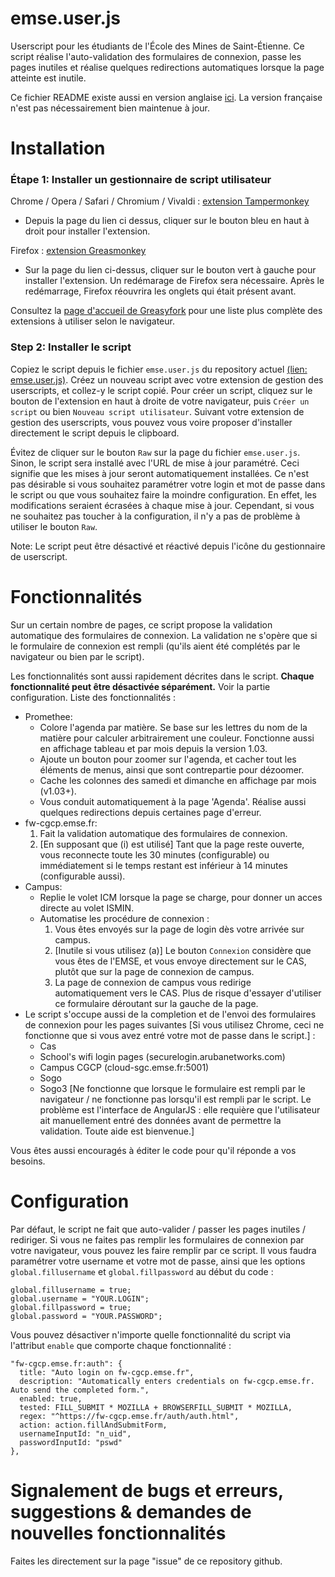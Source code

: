 # emse.user.js
Userscript pour les étudiants de l'École des Mines de Saint-Étienne.
Ce script réalise l'auto-validation des formulaires de connexion, passe les pages inutiles et réalise quelques redirections automatiques lorsque la page atteinte est inutile.

Ce fichier README existe aussi en version anglaise [ici](https://github.com/mathieucaroff/emse.user.js/blob/master/README.md).
La version française n'est pas nécessairement bien maintenue à jour.

# Installation
### Étape 1: Installer un gestionnaire de script utilisateur
Chrome / Opera / Safari / Chromium / Vivaldi : [extension Tampermonkey](https://chrome.google.com/webstore/detail/tampermonkey/dhdgffkkebhmkfjojejmpbldmpobfkfo)
- Depuis la page du lien ci dessus, cliquer sur le bouton bleu en haut à droit pour installer l'extension.

Firefox : [extension Greasmonkey](https://addons.mozilla.org/firefox/addon/greasemonkey/)
- Sur la page du lien ci-dessus, cliquer sur le bouton vert à gauche pour installer l'extension. Un redémarage de Firefox sera nécessaire. Après le redémarrage, Firefox réouvrira les onglets qui était présent avant.

Consultez la [page d'accueil de Greasyfork](https://greasyfork.org/fr) pour une liste plus complète des extensions à utiliser selon le navigateur.

### Step 2: Installer le script
Copiez le script depuis le fichier `emse.user.js` du repository actuel [(lien: emse.user.js)](https://github.com/mathieucaroff/emse.user.js/blob/master/emse.user.js). Créez un nouveau script avec votre extension de gestion des userscripts, et collez-y le script copié. Pour créer un script, cliquez sur le bouton de l'extension en haut à droite de votre navigateur, puis `Créer un script` ou bien `Nouveau script utilisateur`. Suivant votre extension de gestion des userscripts, vous pouvez vous voire proposer d'installer directement le script depuis le clipboard.

Évitez de cliquer sur le bouton `Raw` sur la page du fichier `emse.user.js`. Sinon, le script sera installé avec l'URL de mise à jour paramétré. Ceci signifie que les mises à jour seront automatiquement installées. Ce n'est pas désirable si vous souhaitez paramétrer votre login et mot de passe dans le script ou que vous souhaitez faire la moindre configuration. En effet, les modifications seraient écrasées à chaque mise à jour. Cependant, si vous ne souhaitez pas toucher à la configuration, il n'y a pas de problème à utiliser le bouton `Raw`.

Note: Le script peut être désactivé et réactivé depuis l'icône du gestionnaire de userscript.

# Fonctionnalités
Sur un certain nombre de pages, ce script propose la validation automatique des formulaires de connexion. La validation ne s'opère que si le formulaire de connexion est rempli (qu'ils aient été complétés par le navigateur ou bien par le script).

Les fonctionnalités sont aussi rapidement décrites dans le script. **Chaque fonctionnalité peut être désactivée séparément.** Voir la partie configuration.
Liste des fonctionnalités :
* Promethee:
  * Colore l'agenda par matière. Se base sur les lettres du nom de la matière pour calculer arbitrairement une couleur. Fonctionne aussi en affichage tableau et par mois depuis la version 1.03.
  * Ajoute un bouton pour zoomer sur l'agenda, et cacher tout les éléments de menus, ainsi que sont contrepartie pour dézoomer.
  * Cache les colonnes des samedi et dimanche en affichage par mois (v1.03+).
  * Vous conduit automatiquement à la page 'Agenda'. Réalise aussi quelques redirections depuis certaines page d'erreur.
* fw-cgcp.emse.fr:
  1. Fait la validation automatique des formulaires de connexion.
  2. [En supposant que (i) est utilisé] Tant que la page reste ouverte, vous reconnecte toute les 30 minutes (configurable) ou immédiatement si le temps restant est inférieur à 14 minutes (configurable aussi).
* Campus:
  * Replie le volet ICM lorsque la page se charge, pour donner un acces directe au volet ISMIN.
  * Automatise les procédure de connexion :
    1. Vous êtes envoyés sur la page de login dès votre arrivée sur campus.
    2. [Inutile si vous utilisez (a)] Le bouton `Connexion` considère que vous êtes de l'EMSE, et vous envoye directement sur le CAS, plutôt que sur la page de connexion de campus.
    3. La page de connexion de campus vous redirige automatiquement vers le CAS. Plus de risque d'essayer d'utiliser ce formulaire déroutant sur la gauche de la page.
* Le script s'occupe aussi de la completion et de l'envoi des formulaires de connexion pour les pages suivantes [Si vous utilisez Chrome, ceci ne fonctionne que si vous avez entré votre mot de passe dans le script.] :
  * Cas
  * School's wifi login pages (securelogin.arubanetworks.com)
  * Campus CGCP (cloud-sgc.emse.fr:5001)
  * Sogo
  * Sogo3 [Ne fonctionne que lorsque le formulaire est rempli par le navigateur / ne fonctionne pas lorsqu'il est rempli par le script. Le problème est l'interface de AngularJS : elle requière que l'utilisateur ait manuellement entré des données avant de permettre la validation. Toute aide est bienvenue.]

Vous êtes aussi encouragés à éditer le code pour qu'il réponde a vos besoins.

# Configuration
Par défaut, le script ne fait que auto-valider / passer les pages inutiles / rediriger. Si vous ne faites pas remplir les formulaires de connexion par votre navigateur, vous pouvez les faire remplir par ce script. Il vous faudra paramétrer votre username et votre mot de passe, ainsi que les options `global.fillusername` et `global.fillpassword` au début du code :

    global.fillusername = true;
    global.username = "YOUR.LOGIN";
    global.fillpassword = true;
    global.password = "YOUR.PASSWORD";

Vous pouvez désactiver n'importe quelle fonctionnalité du script via l'attribut `enable` que comporte chaque fonctionnalité :

    "fw-cgcp.emse.fr:auth": {
      title: "Auto login on fw-cgcp.emse.fr",
      description: "Automatically enters credentials on fw-cgcp.emse.fr. Auto send the completed form.",
      enabled: true,
      tested: FILL_SUBMIT * MOZILLA + BROWSERFILL_SUBMIT * MOZILLA,
      regex: "^https://fw-cgcp.emse.fr/auth/auth.html",
      action: action.fillAndSubmitForm,
      usernameInputId: "n_uid",
      passwordInputId: "pswd"
    },

# Signalement de bugs et erreurs, suggestions & demandes de nouvelles fonctionnalités
Faites les directement sur la page "issue" de ce repository github.

